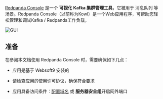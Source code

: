 [Redpanda Console](https://redpanda.com/) 是一个 **可视化 Kafka 集群管理工具**，它被用于 消息队列  等场景。Redpanda Console（以前称为Kowl）是一个Web应用程序，可帮助您轻松管理和调试Kafka / Redpanda工作负载。


![GUI](https://libs.websoft9.com/Websoft9/DocsPicture/zh/redpandaconsole/redpandaconsole-gui-websoft9.png)


## 准备

在参阅本文档使用 Redpanda Console 时，需要确保如下几点：

- 应用是基于 Websoft9 安装的

- 请检查应用的使用许可协议，确保符合要求

- 应用具备访问条件：[配置域名](./domain-set) 或 **服务器安全组**开启网外端口